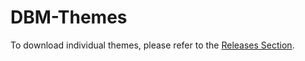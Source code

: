 # DBM-Themes
To download individual themes, please refer to the [Releases Section](https://github.com/zachdoug24/DBM-Themes/releases).
